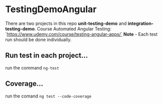 # TestingDemoAngular

There are two projects in this repo **unit-testing-demo** and **integration-testing-demo**. 
Course Automated Angular Testing: ´https://www.udemy.com/course/testing-angular-apps/´
**Note** - Each test run should be done individually.

## Run test in each project... 
run the command `ng-test`

## Coverage...
run the comand `ng test --code-coverage`
